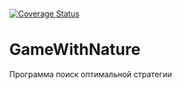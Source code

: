 [![Coverage Status](https://coveralls.io/repos/github/LearLocker/GameWithNature/badge.svg?branch=master)](https://coveralls.io/github/LearLocker/GameWithNature?branch=master)
# GameWithNature
Программа поиск оптимальной стратегии
